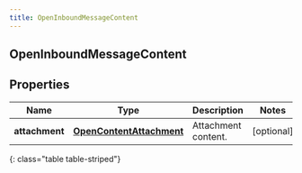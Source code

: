 ```yaml
---
title: OpenInboundMessageContent
---
```

## OpenInboundMessageContent

## Properties

|Name | Type | Description | Notes|
|------------ | ------------- | ------------- | -------------|
| **attachment** | [**OpenContentAttachment**](OpenContentAttachment.html) | Attachment content. | [optional] |
{: class="table table-striped"}


